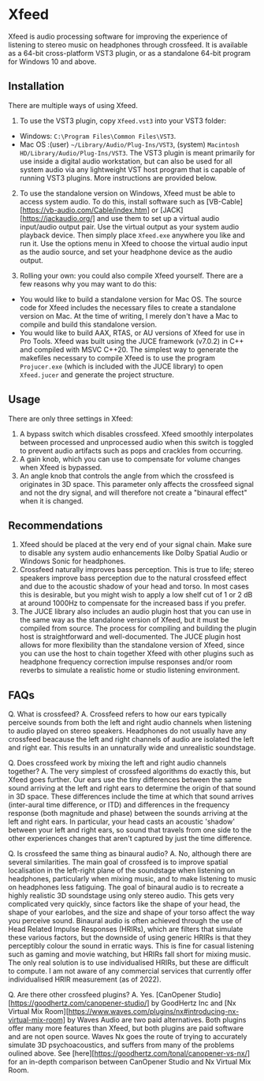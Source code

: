 # Xfeed
Xfeed is audio processing software for improving the experience of listening to stereo music on headphones through crossfeed. It is available as a 64-bit cross-platform VST3 plugin, or as a standalone 64-bit program for Windows 10 and above. 

## Installation
There are multiple ways of using Xfeed.
1. To use the VST3 plugin, copy `Xfeed.vst3` into your VST3 folder:
* Windows: `C:\Program Files\Common Files\VST3`.
* Mac OS :(user) `~/Library/Audio/Plug-Ins/VST3`, (system) `Macintosh HD/Library/Audio/Plug-Ins/VST3`.
The VST3 plugin is meant primarily for use inside a digital audio workstation, but can also be used for all system audio via any lightweight VST host program that is capable of running VST3 plugins. More instructions are provided below. 
2. To use the standalone version on Windows, Xfeed must be able to access system audio. To do this, install software such as [VB-Cable][https://vb-audio.com/Cable/index.htm] or [JACK][https://jackaudio.org/] and use them to set up a virtual audio input/audio output pair. Use the virtual output as your system audio playback device. Then simply place `Xfeed.exe` anywhere you like and run it. Use the options menu in Xfeed to choose the virtual audio input as the audio source, and set your headphone device as the audio output. 

3. Rolling your own: you could also compile Xfeed yourself. There are a few reasons why you may want to do this:
* You would like to build a standalone version for Mac OS. The source code for Xfeed includes the necessary files to create a standalone version on Mac. At the time of writing, I merely don't have a Mac to compile and build this standalone version.
* You would like to build AAX, RTAS, or AU versions of Xfeed for use in Pro Tools. 
Xfeed was built using the JUCE framework (v7.0.2) in C++ and compiled with MSVC C++20. The simplest way to generate the makefiles necessary to compile Xfeed is to use the program `Projucer.exe` (which is included with the JUCE library) to open `Xfeed.jucer` and generate the project structure. 

## Usage
There are only three settings in Xfeed:
1. A bypass switch which disables crossfeed. Xfeed smoothly interpolates between processed and unprocessed audio when this switch is toggled to prevent audio artifacts such as pops and crackles from occurring.
1. A gain knob, which you can use to compensate for volume changes when Xfeed is bypassed. 
1. An angle knob that controls the angle from which the crossfeed is originates in 3D space. This parameter only affects the crossfeed signal and not the dry signal, and will therefore not create a "binaural effect" when it is changed. 

## Recommendations
1. Xfeed should be placed at the very end of your signal chain. Make sure to disable any system audio enhancements like Dolby Spatial Audio or Windows Sonic for headphones. 
2. Crossfeed naturally improves bass perception. This is true to life; stereo speakers improve bass perception due to the natural crossfeed effect and due to the acoustic shadow of your head and torso. In most cases this is desirable, but you might wish to apply a low shelf cut of 1 or 2 dB at around 1000Hz to compensate for the increased bass if you prefer. 
3. The JUCE library also includes an audio plugin host that you can use in the same way as the standalone version of Xfeed, but it must be compiled from source. The process for compiling and building the plugin host is straightforward and well-documented. The JUCE plugin host allows for more flexibility than the standalone version of Xfeed, since you can use the host to chain together Xfeed with other plugins such as headphone frequency correction impulse responses and/or room reverbs to simulate a realistic home or studio listening environment. 


## FAQs
Q. What is crossfeed?
A. Crossfeed refers to how our ears typically perceive sounds from both the left and right audio channels when listening to audio played on stereo speakers. Headphones do not usually have any crossfeed beacause the left and right channels of audio are isolated the left and right ear. This results in an unnaturally wide and unrealistic soundstage. 

Q. Does crossfeed work by mixing the left and right audio channels together? 
A. The very simplest of crossfeed algorithms do exactly this, but Xfeed goes further. Our ears use the tiny differences between the same sound arriving at the left and right ears to determine the origin of that sound in 3D space. These differences include the time at which that sound arrives (inter-aural time difference, or ITD) and differences in the frequency response (both magnitude and phase) between the sounds arriving at the left and right ears. In particular, your head casts an acoustic 'shadow' between your left and right ears, so sound that travels from one side to the other experiences changes that aren't captured by just the time difference. 

Q. Is crossfeed the same thing as binaural audio?
A. No, although there are several similarities. The main goal of crossfeed is to improve spatial localisation in the left-right plane of the soundstage when listening on headphones, particularly when mixing music, and to make listening to music on headphones less fatiguing. The goal of binaural audio is to recreate a highly realistic 3D soundstage using only stereo audio. This gets very complicated very quickly, since factors like the shape of your head, the shape of your earlobes, and the size and shape of your torso affect the way you perceive sound. Binaural audio is often achieved through the use of Head Related Impulse Responses (HRIRs), which are filters that simulate these various factors, but the downside of using generic HRIRs is that they perceptibly colour the sound in erratic ways. This is fine for casual listening such as gaming and movie watching, but HRIRs fall short for mixing music. The only real solution is to use individualised HRIRs, but these are difficult to compute. I am not aware of any commercial services that currently offer individualised HRIR measurement (as of 2022).

Q. Are there other crossfeed plugins?
A. Yes. [CanOpener Studio][https://goodhertz.com/canopener-studio/] by GoodHertz Inc and [Nx Virtual Mix Room][https://www.waves.com/plugins/nx#introducing-nx-virtual-mix-room] by Waves Audio are two paid alternatives. Both plugins offer many more features than Xfeed, but both plugins are paid software and are not open source. Waves Nx goes the route of trying to accurately simulate 3D psychoacoustics, and suffers from many of the problems oulined above. See [here][https://goodhertz.com/tonal/canopener-vs-nx/] for an in-depth comparison between CanOpener Studio and Nx Virtual Mix Room. 

[//]: # (Add donation link)

